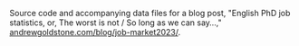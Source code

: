 Source code and accompanying data files for a blog post, "English PhD job statistics, or, The worst is not / So long as we can say…," [andrewgoldstone.com/blog/job-market2023/](https://andrewgoldstone.com/blog/job-market2023/).
